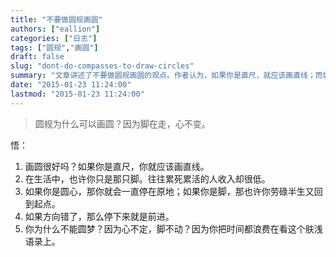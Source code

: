 ```yaml
---
title: "不要做圆规画圆"
authors: ["eallion"]
categories: ["日志"]
tags: ["圆规","画圆"]
draft: false
slug: "dont-do-compasses-to-draw-circles"
summary: "文章讲述了不要做圆规画圆的观点。作者认为，如果你是直尺，就应该画直线；而如果你是圆心，就会停在原地。文章提醒人们方向错了就应该停下来重新思考，并呼吁读者不要浪费时间在肤浅的语录上。"
date: "2015-01-23 11:24:00"
lastmod: "2015-01-23 11:24:00"
---
```


> 圆规为什么可以画圆？因为脚在走，心不变。

 悟：

 1. 画圆很好吗？如果你是直尺，你就应该画直线。
 2. 在生活中，也许你只是那只脚。往往累死累活的人收入却很低。
 3. 如果你是圆心，那你就会一直停在原地；如果你是脚，那也许你劳碌半生又回到起点。
 4. 如果方向错了，那么停下来就是前进。
 5. 你为什么不能圆梦？因为心不定，脚不动？因为你把时间都浪费在看这个肤浅语录上。
